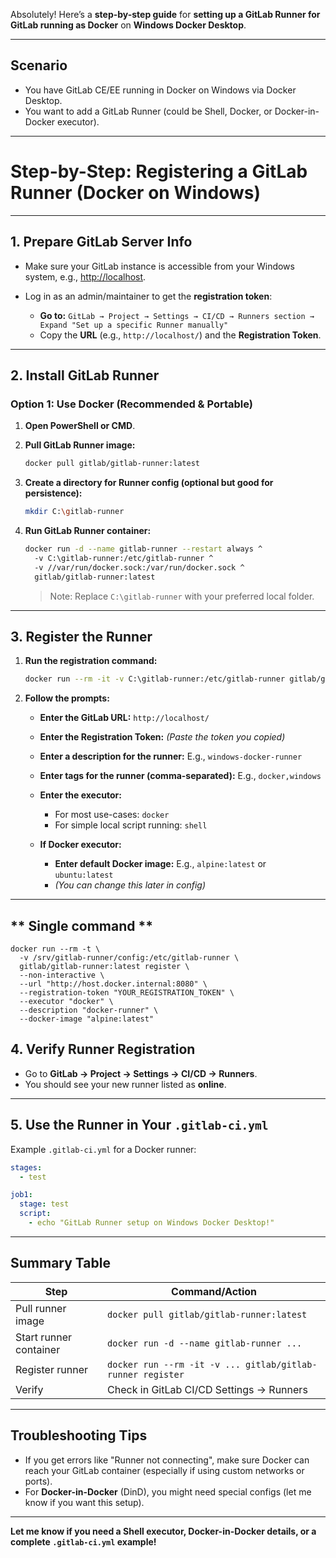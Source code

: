 Absolutely! Here’s a **step-by-step guide** for **setting up a GitLab Runner for GitLab running as Docker** on **Windows Docker Desktop**.

---

## **Scenario**

* You have GitLab CE/EE running in Docker on Windows via Docker Desktop.
* You want to add a GitLab Runner (could be Shell, Docker, or Docker-in-Docker executor).

---

# **Step-by-Step: Registering a GitLab Runner (Docker on Windows)**

---

## **1. Prepare GitLab Server Info**

* Make sure your GitLab instance is accessible from your Windows system, e.g., [http://localhost](http://localhost).
* Log in as an admin/maintainer to get the **registration token**:

  * **Go to:** `GitLab → Project → Settings → CI/CD → Runners section → Expand "Set up a specific Runner manually"`
  * Copy the **URL** (e.g., `http://localhost/`) and the **Registration Token**.

---

## **2. Install GitLab Runner**

### **Option 1: Use Docker (Recommended & Portable)**

1. **Open PowerShell or CMD**.

2. **Pull GitLab Runner image:**

   ```bash
   docker pull gitlab/gitlab-runner:latest
   ```

3. **Create a directory for Runner config (optional but good for persistence):**

   ```bash
   mkdir C:\gitlab-runner
   ```

4. **Run GitLab Runner container:**

   ```bash
   docker run -d --name gitlab-runner --restart always ^
     -v C:\gitlab-runner:/etc/gitlab-runner ^
     -v //var/run/docker.sock:/var/run/docker.sock ^
     gitlab/gitlab-runner:latest
   ```

   > Note: Replace `C:\gitlab-runner` with your preferred local folder.

---

## **3. Register the Runner**

1. **Run the registration command:**

   ```bash
   docker run --rm -it -v C:\gitlab-runner:/etc/gitlab-runner gitlab/gitlab-runner register
   ```

2. **Follow the prompts:**

   * **Enter the GitLab URL:**
     `http://localhost/`
   * **Enter the Registration Token:**
     *(Paste the token you copied)*
   * **Enter a description for the runner:**
     E.g., `windows-docker-runner`
   * **Enter tags for the runner (comma-separated):**
     E.g., `docker,windows`
   * **Enter the executor:**

     * For most use-cases: `docker`
     * For simple local script running: `shell`
   * **If Docker executor:**

     * **Enter default Docker image:**
       E.g., `alpine:latest` or `ubuntu:latest`
     * *(You can change this later in config)*

---

## ** Single command **

```
docker run --rm -t \
  -v /srv/gitlab-runner/config:/etc/gitlab-runner \
  gitlab/gitlab-runner:latest register \
  --non-interactive \
  --url "http://host.docker.internal:8080" \
  --registration-token "YOUR_REGISTRATION_TOKEN" \
  --executor "docker" \
  --description "docker-runner" \
  --docker-image "alpine:latest"
```

## **4. Verify Runner Registration**

* Go to **GitLab → Project → Settings → CI/CD → Runners**.
* You should see your new runner listed as **online**.

---

## **5. Use the Runner in Your `.gitlab-ci.yml`**

Example `.gitlab-ci.yml` for a Docker runner:

```yaml
stages:
  - test

job1:
  stage: test
  script:
    - echo "GitLab Runner setup on Windows Docker Desktop!"
```

---

## **Summary Table**

| Step                   | Command/Action                                             |
| ---------------------- | ---------------------------------------------------------- |
| Pull runner image      | `docker pull gitlab/gitlab-runner:latest`                  |
| Start runner container | `docker run -d --name gitlab-runner ...`                   |
| Register runner        | `docker run --rm -it -v ... gitlab/gitlab-runner register` |
| Verify                 | Check in GitLab CI/CD Settings → Runners                   |

---

## **Troubleshooting Tips**

* If you get errors like "Runner not connecting", make sure Docker can reach your GitLab container (especially if using custom networks or ports).
* For **Docker-in-Docker** (DinD), you might need special configs (let me know if you want this setup).

---

**Let me know if you need a Shell executor, Docker-in-Docker details, or a complete `.gitlab-ci.yml` example!**
